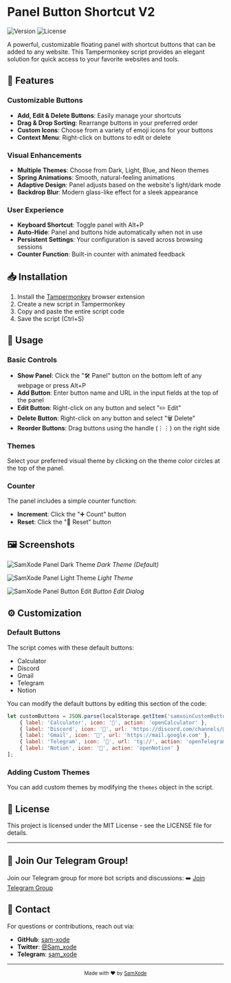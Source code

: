 # Panel Button Shortcut V2

![Version](https://img.shields.io/badge/version-2.0-blue)
![License](https://img.shields.io/badge/license-MIT-green)

A powerful, customizable floating panel with shortcut buttons that can be added to any website. This Tampermonkey script provides an elegant solution for quick access to your favorite websites and tools.

## 🌟 Features

### Customizable Buttons
- **Add, Edit & Delete Buttons**: Easily manage your shortcuts
- **Drag & Drop Sorting**: Rearrange buttons in your preferred order
- **Custom Icons**: Choose from a variety of emoji icons for your buttons
- **Context Menu**: Right-click on buttons to edit or delete

### Visual Enhancements
- **Multiple Themes**: Choose from Dark, Light, Blue, and Neon themes
- **Spring Animations**: Smooth, natural-feeling animations
- **Adaptive Design**: Panel adjusts based on the website's light/dark mode
- **Backdrop Blur**: Modern glass-like effect for a sleek appearance

### User Experience
- **Keyboard Shortcut**: Toggle panel with Alt+P
- **Auto-Hide**: Panel and buttons hide automatically when not in use
- **Persistent Settings**: Your configuration is saved across browsing sessions
- **Counter Function**: Built-in counter with animated feedback

## 📥 Installation

1. Install the [Tampermonkey](https://www.tampermonkey.net/) browser extension
2. Create a new script in Tampermonkey
3. Copy and paste the entire script code
4. Save the script (Ctrl+S)

## 🔧 Usage

### Basic Controls
- **Show Panel**: Click the "🛠️ Panel" button on the bottom left of any webpage or press Alt+P
- **Add Button**: Enter button name and URL in the input fields at the top of the panel
- **Edit Button**: Right-click on any button and select "✏️ Edit"
- **Delete Button**: Right-click on any button and select "🗑️ Delete"
- **Reorder Buttons**: Drag buttons using the handle (⋮⋮) on the right side

### Themes
Select your preferred visual theme by clicking on the theme color circles at the top of the panel.

### Counter
The panel includes a simple counter function:
- **Increment**: Click the "➕ Count" button
- **Reset**: Click the "🔄 Reset" button

## 🖼️ Screenshots

![SamXode Panel Dark Theme](https://arrow-wing-897.notion.site/image/attachment%3A7a880cd0-df46-47f0-92c1-e5a018d143c4%3Aimage.png?table=block&id=1a5c089c-b470-803a-a8a9-ceeb2ebec7ea&spaceId=12427a77-ab6b-4a2b-92db-1330e9dfdf1b&width=1270&userId=&cache=v2)
*Dark Theme (Default)*

![SamXode Panel Light Theme](https://arrow-wing-897.notion.site/image/attachment%3A858b868f-3209-4fc3-8246-ebee3422eb4a%3Aimage.png?table=block&id=1a5c089c-b470-806d-bf7f-e72865689388&spaceId=12427a77-ab6b-4a2b-92db-1330e9dfdf1b&width=1300&userId=&cache=v2)
*Light Theme*

![SamXode Panel Button Edit](https://arrow-wing-897.notion.site/image/attachment%3A4816c6d4-3dec-4db0-838a-7b65ceeff3b6%3Aimage.png?table=block&id=1a5c089c-b470-804a-97df-e1d1791de76a&spaceId=12427a77-ab6b-4a2b-92db-1330e9dfdf1b&width=780&userId=&cache=v2)
*Button Edit Dialog*

## ⚙️ Customization

### Default Buttons
The script comes with these default buttons:
- Calculator
- Discord
- Gmail
- Telegram
- Notion

You can modify the default buttons by editing this section of the code:
```javascript
let customButtons = JSON.parse(localStorage.getItem('samxoinCustomButtons')) || [
    { label: 'Calculator', icon: '🧮', action: 'openCalculator' },
    { label: 'Discord', icon: '💬', url: 'https://discord.com/channels/@me' },
    { label: 'Gmail', icon: '📧', url: 'https://mail.google.com' },
    { label: 'Telegram', icon: '📱', url: 'tg://', action: 'openTelegram' },
    { label: 'Notion', icon: '📝', action: 'openNotion' }
];
```

### Adding Custom Themes
You can add custom themes by modifying the `themes` object in the script.


## 📄 License

This project is licensed under the MIT License - see the LICENSE file for details.

---

## 👤 Join Our Telegram Group!
Join our Telegram group for more bot scripts and discussions:
➡️ [Join Telegram Group](https://t.me/sam_xode)

## 💌 Contact
For questions or contributions, reach out via:
- **GitHub**: [sam-xode](https://github.com/sam-xode)
- **Twitter**: [@Sam_xode](https://twitter.com/Sam_xode)
- **Telegram**: [sam_xode](https://t.me/sam_xode)

---

<p align="center">
  <sub>Made with ❤️ by <a href="https://twitter.com/Sam_xode">SamXode</a></sub> 
</p>
